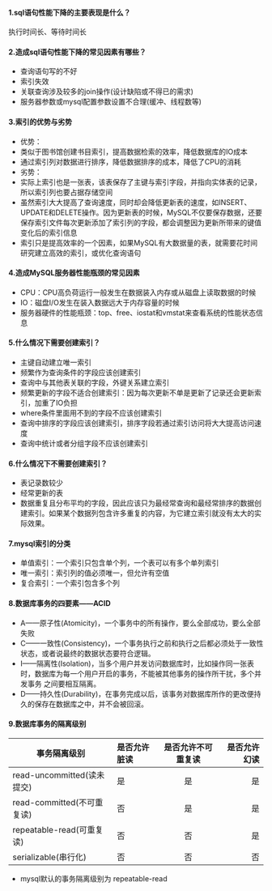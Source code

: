 #### 1.sql语句性能下降的主要表现是什么？
执行时间长、等待时间长

#### 2.造成sql语句性能下降的常见因素有哪些？
* 查询语句写的不好
* 索引失效
* 关联查询涉及较多的join操作(设计缺陷或不得已的需求)
* 服务器参数或mysql配置参数设置不合理(缓冲、线程数等)

#### 3.索引的优势与劣势
* 优势：
* 类似于图书馆创建书目索引，提高数据检索的效率，降低数据库的IO成本
* 通过索引列对数据进行排序，降低数据排序的成本，降低了CPU的消耗
* 劣势：
* 实际上索引也是一张表，该表保存了主键与索引字段，并指向实体表的记录，所以索引列也要占据存储空间
* 虽然索引大大提高了查询速度，同时却会降低更新表的速度，如INSERT、UPDATE和DELETE操作。因为更新表的时候，MySQL不仅要保存数据，还要保存索引文件每次更新添加了索引列的字段，都会调整因为更新所带来的键值变化后的索引信息
* 索引只是提高效率的一个因素，如果MySQL有大数据量的表，就需要花时间研究建立高效的索引，或优化查询语句

#### 4.造成MySQL服务器性能瓶颈的常见因素
* CPU：CPU高负荷运行一般发生在数据装入内存或从磁盘上读取数据的时候
* IO：磁盘I/O发生在装入数据远大于内存容量的时候
* 服务器硬件的性能瓶颈：top、free、iostat和vmstat来查看系统的性能状态信息

#### 5.什么情况下需要创建索引？
* 主键自动建立唯一索引
* 频繁作为查询条件的字段应该创建索引
* 查询中与其他表关联的字段，外键关系建立索引
* 频繁更新的字段不适合创建索引：因为每次更新不单是更新了记录还会更新索引，加重了IO负担
* where条件里面用不到的字段不应该创建索引
* 查询中排序的字段应该创建索引，排序字段若通过索引访问将大大提高访问速度
* 查询中统计或者分组字段不应该创建索引

#### 6.什么情况下不需要创建索引？
* 表记录数较少
* 经常更新的表
* 数据重复且分布平均的字段，因此应该只为最经常查询和最经常排序的数据创建索引。如果某个数据列包含许多重复的内容，为它建立索引就没有太大的实际效果。

#### 7.mysql索引的分类
* 单值索引：一个索引只包含单个列，一个表可以有多个单列索引
* 唯一索引：索引列的值必须唯一，但允许有空值
* 复合索引：一个索引包含多个列

#### 8.数据库事务的四要素——ACID
* A——原子性(Atomicity)，一个事务中的所有操作，要么全部成功，要么全部失败
* C——一致性(Consistency)，一个事务执行之前和执行之后都必须处于一致性状态，或者说最终的数据状态要符合逻辑。
* I——隔离性(Isolation)，当多个用户并发访问数据库时，比如操作同一张表时，数据库为每一个用户开启的事务，不能被其他事务的操作所干扰，多个并发事务
之间要相互隔离。
* D——持久性(Durability)，在事务完成以后，该事务对数据库所作的更改便持久的保存在数据库之中，并不会被回滚。

#### 9.数据库事务的隔离级别
事务隔离级别|是否允许脏读|是否允许不可重复读|是否允许幻读
-----------|:----------|:--------------:|----------:
read-uncommitted(读未提交)|是|是|是
read-committed(不可重复读)|否|是|是
repeatable-read(可重复读)|否|否|是  
serializable(串行化)|否|否|否  
* mysql默认的事务隔离级别为 repeatable-read  </br>












